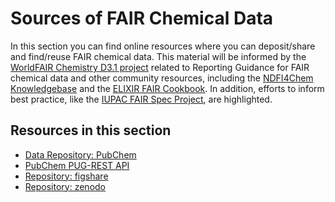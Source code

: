 # Sources of FAIR Chemical Data

In this section you can find online resources where you can deposit/share and find/reuse FAIR chemical data. This material 
will be informed by the [WorldFAIR Chemistry D3.1 project](https://iupac.org/project/2022-027-1-024) related to Reporting
Guidance for FAIR chemical data and other community resources, including the 
[NDFI4Chem Knowledgebase](https://knowledgebase.nfdi4chem.de/knowledge_base/) and the 
[ELIXIR FAIR Cookbook](https://faircookbook.elixir-europe.org/).  In addition, efforts to inform best practice, 
like the [IUPAC FAIR Spec Project](https://iupac.org/project/2019-031-1-024/), are highlighted.

[//]: # (subpages)
## Resources in this section
- [Data Repository: PubChem](ingredients/ing_pubchem.md)
- [PubChem PUG-REST API](ingredients/ing_pubchem_pugrest.md)
- [Repository: figshare](ingredients/ing_figshare.md)
- [Repository: zenodo](ingredients/ing_zenodo.md)

